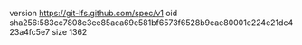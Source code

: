 version https://git-lfs.github.com/spec/v1
oid sha256:583cc7808e3ee85aca69e581bf6573f6528b9eae80001e224e21dc423a4fc5e7
size 1362
